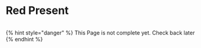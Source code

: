 # Red Present

<figure><img src="https://github.com/user-attachments/assets/1bb9cac2-5c5d-44fc-9ad8-7e3934d76f5c" alt=""><figcaption></figcaption></figure>

{% hint style="danger" %}
This Page is not complete yet. Check back later
{% endhint %}

